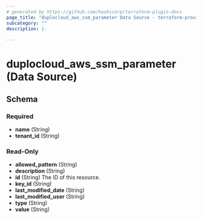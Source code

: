 ```yaml
---
# generated by https://github.com/hashicorp/terraform-plugin-docs
page_title: "duplocloud_aws_ssm_parameter Data Source - terraform-provider-duplocloud"
subcategory: ""
description: |-
  
---
```


# duplocloud_aws_ssm_parameter (Data Source)





<!-- schema generated by tfplugindocs -->
## Schema

### Required

- **name** (String)
- **tenant_id** (String)

### Read-Only

- **allowed_pattern** (String)
- **description** (String)
- **id** (String) The ID of this resource.
- **key_id** (String)
- **last_modified_date** (String)
- **last_modified_user** (String)
- **type** (String)
- **value** (String)


